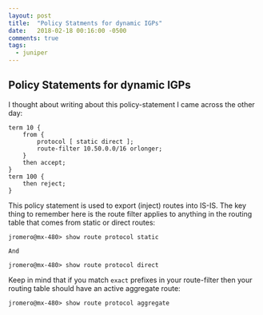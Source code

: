 ```yaml
---
layout: post
title:  "Policy Statments for dynamic IGPs"
date:   2018-02-18 00:16:00 -0500
comments: true
tags:
  - juniper
---
```


<h2>Policy Statements for dynamic IGPs</h2>

I thought about writing about this policy-statement I came across the other day:

```
term 10 {
    from {
        protocol [ static direct ];
        route-filter 10.50.0.0/16 orlonger;
    }
    then accept;
}
term 100 {
    then reject;
}
```

This policy statement is used to export (inject) routes into IS-IS. The key thing to remember here is the route filter applies to anything in the routing table that comes from static or direct routes:

```
jromero@mx-480> show route protocol static

And

jromero@mx-480> show route protocol direct

```

Keep in mind that if you match `exact` prefixes in your route-filter then your routing table should have an active aggregate route:

```
jromero@mx-480> show route protocol aggregate

```

